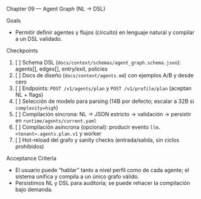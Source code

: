 Chapter 09 — Agent Graph (NL → DSL)

Goals
- Permitir definir agentes y flujos (circuito) en lenguaje natural y compilar a un DSL validado.

Checkpoints
1. [ ] Schema DSL (`docs/context/schemas/agent_graph.schema.json`): agents[], edges[], entry/exit, policies
2. [ ] Docs de diseño (`docs/context/agents.md`) con ejemplos A/B y desde cero
3. [ ] Endpoints: `POST /v1/agents/plan` y `POST /v1/profile/plan` (aceptan NL + flags)
4. [ ] Selección de modelo para parsing (14B por defecto; escalar a 32B si `complexity=high`)
5. [ ] Compilación síncrona: NL → JSON estricto → validación → persistir en `runtime/agents/current.yaml`
6. [ ] Compilación asíncrona (opcional): producir evento `llm.<tenant>.agents.plan.v1` y worker
7. [ ] Hot-reload del grafo y sanity checks (entrada/salida, sin ciclos prohibidos)

Acceptance Criteria
- El usuario puede “hablar” tanto a nivel perfil como de cada agente; el sistema unifica y compila a un único grafo válido.
- Persistimos NL y DSL para auditoría; se puede rehacer la compilación bajo demanda.


